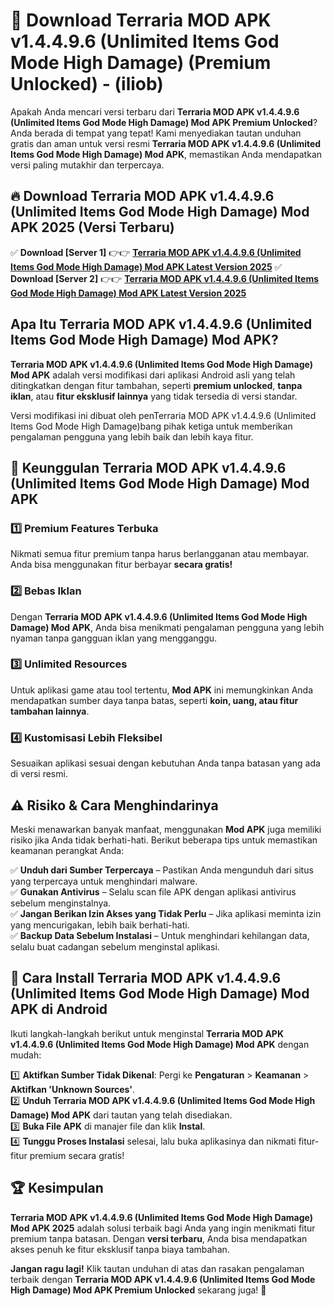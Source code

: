 

# 🎯 Download Terraria MOD APK v1.4.4.9.6 (Unlimited Items God Mode High Damage) (Premium Unlocked) -  (iliob) 

Apakah Anda mencari versi terbaru dari **Terraria MOD APK v1.4.4.9.6 (Unlimited Items God Mode High Damage) Mod APK Premium Unlocked**? Anda berada di tempat yang tepat! Kami menyediakan tautan unduhan gratis dan aman untuk versi resmi **Terraria MOD APK v1.4.4.9.6 (Unlimited Items God Mode High Damage) Mod APK**, memastikan Anda mendapatkan versi paling mutakhir dan terpercaya.

## 🔥 Download Terraria MOD APK v1.4.4.9.6 (Unlimited Items God Mode High Damage) Mod APK 2025 (Versi Terbaru)

✅ **Download [Server 1]** 👉👉 [**Terraria MOD APK v1.4.4.9.6 (Unlimited Items God Mode High Damage) Mod APK Latest Version 2025**](https://apkcomod.com?title=Terraria_MOD_APK_v1.4.4.9.6_(Unlimited_Items_God_Mode_High_Damage))  
✅ **Download [Server 2]** 👉👉 [**Terraria MOD APK v1.4.4.9.6 (Unlimited Items God Mode High Damage) Mod APK Latest Version 2025**](https://apkcomod.com?title=Terraria_MOD_APK_v1.4.4.9.6_(Unlimited_Items_God_Mode_High_Damage))  

## Apa Itu Terraria MOD APK v1.4.4.9.6 (Unlimited Items God Mode High Damage) Mod APK?

**Terraria MOD APK v1.4.4.9.6 (Unlimited Items God Mode High Damage) Mod APK** adalah versi modifikasi dari aplikasi Android asli yang telah ditingkatkan dengan fitur tambahan, seperti **premium unlocked**, **tanpa iklan**, atau **fitur eksklusif lainnya** yang tidak tersedia di versi standar.

Versi modifikasi ini dibuat oleh penTerraria MOD APK v1.4.4.9.6 (Unlimited Items God Mode High Damage)bang pihak ketiga untuk memberikan pengalaman pengguna yang lebih baik dan lebih kaya fitur.

## 🎯 Keunggulan Terraria MOD APK v1.4.4.9.6 (Unlimited Items God Mode High Damage) Mod APK

### 1️⃣ Premium Features Terbuka
Nikmati semua fitur premium tanpa harus berlangganan atau membayar. Anda bisa menggunakan fitur berbayar **secara gratis!**

### 2️⃣ Bebas Iklan
Dengan **Terraria MOD APK v1.4.4.9.6 (Unlimited Items God Mode High Damage) Mod APK**, Anda bisa menikmati pengalaman pengguna yang lebih nyaman tanpa gangguan iklan yang mengganggu.

### 3️⃣ Unlimited Resources
Untuk aplikasi game atau tool tertentu, **Mod APK** ini memungkinkan Anda mendapatkan sumber daya tanpa batas, seperti **koin, uang, atau fitur tambahan lainnya**.

### 4️⃣ Kustomisasi Lebih Fleksibel
Sesuaikan aplikasi sesuai dengan kebutuhan Anda tanpa batasan yang ada di versi resmi.

## ⚠️ Risiko & Cara Menghindarinya

Meski menawarkan banyak manfaat, menggunakan **Mod APK** juga memiliki risiko jika Anda tidak berhati-hati. Berikut beberapa tips untuk memastikan keamanan perangkat Anda:

✅ **Unduh dari Sumber Terpercaya** – Pastikan Anda mengunduh dari situs yang terpercaya untuk menghindari malware.  
✅ **Gunakan Antivirus** – Selalu scan file APK dengan aplikasi antivirus sebelum menginstalnya.  
✅ **Jangan Berikan Izin Akses yang Tidak Perlu** – Jika aplikasi meminta izin yang mencurigakan, lebih baik berhati-hati.  
✅ **Backup Data Sebelum Instalasi** – Untuk menghindari kehilangan data, selalu buat cadangan sebelum menginstal aplikasi.

## 📌 Cara Install Terraria MOD APK v1.4.4.9.6 (Unlimited Items God Mode High Damage) Mod APK di Android

Ikuti langkah-langkah berikut untuk menginstal **Terraria MOD APK v1.4.4.9.6 (Unlimited Items God Mode High Damage) Mod APK** dengan mudah:

1️⃣ **Aktifkan Sumber Tidak Dikenal**: Pergi ke **Pengaturan** > **Keamanan** > **Aktifkan 'Unknown Sources'**.  
2️⃣ **Unduh Terraria MOD APK v1.4.4.9.6 (Unlimited Items God Mode High Damage) Mod APK** dari tautan yang telah disediakan.  
3️⃣ **Buka File APK** di manajer file dan klik **Instal**.  
4️⃣ **Tunggu Proses Instalasi** selesai, lalu buka aplikasinya dan nikmati fitur-fitur premium secara gratis!

## 🏆 Kesimpulan

**Terraria MOD APK v1.4.4.9.6 (Unlimited Items God Mode High Damage) Mod APK 2025** adalah solusi terbaik bagi Anda yang ingin menikmati fitur premium tanpa batasan. Dengan **versi terbaru**, Anda bisa mendapatkan akses penuh ke fitur eksklusif tanpa biaya tambahan.

**Jangan ragu lagi!** Klik tautan unduhan di atas dan rasakan pengalaman terbaik dengan **Terraria MOD APK v1.4.4.9.6 (Unlimited Items God Mode High Damage) Mod APK Premium Unlocked** sekarang juga! 🚀

